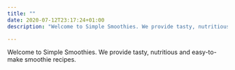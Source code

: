 ```yaml
---
title: ""
date: 2020-07-12T23:17:24+01:00
description: "Welcome to Simple Smoothies. We provide tasty, nutritious and easy-to-make smoothie recipes."

---
```


Welcome to Simple Smoothies. We provide tasty, nutritious and easy-to-make smoothie recipes.
